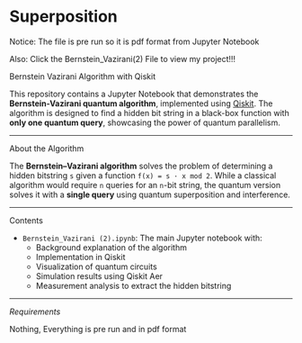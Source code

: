 # Superposition
Notice: The file is pre run so it is pdf format from Jupyter Notebook

Also: Click the Bernstein_Vazirani(2) File to view my project!!!

Bernstein Vazirani Algorithm with Qiskit

This repository contains a Jupyter Notebook that demonstrates the **Bernstein-Vazirani quantum algorithm**, implemented using [Qiskit](https://qiskit.org/). The algorithm is designed to find a hidden bit string in a black-box function with **only one quantum query**, showcasing the power of quantum parallelism.

---

About the Algorithm

The **Bernstein–Vazirani algorithm** solves the problem of determining a hidden bitstring `s` given a function `f(x) = s · x mod 2`. While a classical algorithm would require `n` queries for an `n`-bit string, the quantum version solves it with a **single query** using quantum superposition and interference.

---

Contents

- `Bernstein_Vazirani (2).ipynb`: The main Jupyter notebook with:
  - Background explanation of the algorithm
  - Implementation in Qiskit
  - Visualization of quantum circuits
  - Simulation results using Qiskit Aer
  - Measurement analysis to extract the hidden bitstring

---

_Requirements_

Nothing, Everything is pre run and in pdf format
